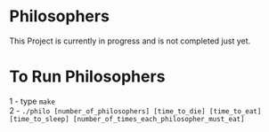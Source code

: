 # Philosophers

This Project is currently in progress and is not completed just yet. 

# To Run Philosophers

1 - type `make` <br>
2 - `./philo [number_of_philosophers] [time_to_die] [time_to_eat] [time_to_sleep] [number_of_times_each_philosopher_must_eat]`
